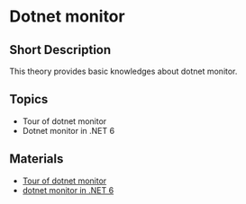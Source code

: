 # Dotnet monitor

## Short Description

This theory provides basic knowledges about dotnet monitor.

## Topics

* Tour of dotnet monitor
* Dotnet monitor in .NET 6

## Materials

* [Tour of dotnet monitor](https://devblogs.microsoft.com/dotnet/introducing-dotnet-monitor)
* [dotnet monitor in .NET 6](https://devblogs.microsoft.com/dotnet/announcing-dotnet-monitor-in-net-6)
